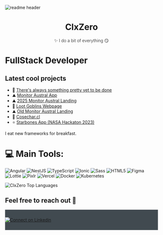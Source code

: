 
![readme header](https://i.ibb.co/t862nPF/github-banner-clx.webp)

<h1 align="center">ClxZero</h1>
<p align="center" style="font-weight: 300">✨ I do a bit of everything 😏</p>

# FullStack Developer

## Latest cool projects
- 🌌 [There's always something pretty yet to be done](https://galaxy-tests1.vercel.app/)
- ⛰️ [Monitor Austral App](https://app.monitoraustral.cl/)
- ⛰️ [2025 Monitor Austral Landing](https://last-ma-landing-demo.vercel.app/)
- 🦋 [Loot Goblins Webpage](https://www.loot-goblins.com)
- ⛰️ [Old Monitor Austral Landing](https://www.monitoraustral.cl/)
- 🍇 [Cosechar.cl](https://cosechar.cl/home)
- ⭐ [Starbones App (NASA Hackaton 2023)](https://star-bones-app.vercel.app/home)

I eat new frameworks for breakfast.

# 💻 Main Tools:
![Angular](https://img.shields.io/badge/Angular-blue?style=for-the-badge&logo=angular)
![NestJS](https://img.shields.io/badge/NestJS-blue?style=for-the-badge&logo=nestjs)
![TypeScript](https://img.shields.io/badge/typescript-%23007ACC.svg?style=for-the-badge&logo=typescript&logoColor=white)
![Ionic](https://img.shields.io/badge/Ionic-white?style=for-the-badge&logo=ionic)
![Sass](https://img.shields.io/badge/SCSS-blue?style=for-the-badge&logo=Sass)
![HTML5](https://img.shields.io/badge/html5-%23E34F26.svg?style=for-the-badge&logo=html5&logoColor=white)
![Figma](https://img.shields.io/badge/Figma-purple?style=for-the-badge&logo=figma)
![Lottie](https://img.shields.io/badge/Lottie-purple?style=for-the-badge&logo=lottie)
![Pixlr](https://img.shields.io/badge/Pixlr-purple?style=for-the-badge&logo=pixlr)
![Vercel](https://img.shields.io/badge/vercel-%23000000.svg?style=for-the-badge&logo=vercel&logoColor=white) 
![Docker](https://img.shields.io/badge/docker-%230db7ed.svg?style=for-the-badge&logo=docker&logoColor=white) 
![Kubernetes](https://img.shields.io/badge/kubernetes-%23326ce5.svg?style=for-the-badge&logo=kubernetes&logoColor=white)

<!--
<div>
<img src="https://github-readme-stats.vercel.app/api?username=clxzero&include_all_commits=true&count_private=true&show_icons=true&line_height=30&title_color=CDB4DB&icon_color=CDB4DB&text_color=D3D3D3&bg_color=0A0A0A" style="margin-right: 5%;" alt="ClxZero Github Stats">
</div>
-->
<img align="center" src="https://github-readme-stats.vercel.app/api/top-langs/?username=clxzero&layout=compact&theme=dark&bg_color=0A0A0A" alt="ClxZero Top Languages"/>

## Feel free to reach out 💬
<div align="left" style="background:#414a50; padding: 25px 0;">
     <a href="https://www.linkedin.com/in/clxzero/">
        <img src="https://raw.githubusercontent.com/Iwi4a/iwi4a/master/assets/linkedin.svg" alt="Connect on Linkedin">
    </a>
</div>

<!--
**ClxZero/ClxZero** is a ✨ _special_ ✨ repository because its `README.md` (this file) appears on your GitHub profile.

Here are some ideas to get you started:

- 🔭 I’m currently working on ...
- 🌱 I’m currently learning ...
- 👯 I’m looking to collaborate on ...
- 🤔 I’m looking for help with ...
- 💬 Ask me about ...
- 📫 How to reach me: ...
- 😄 Pronouns: ...
- ⚡ Fun fact: ...
-->
